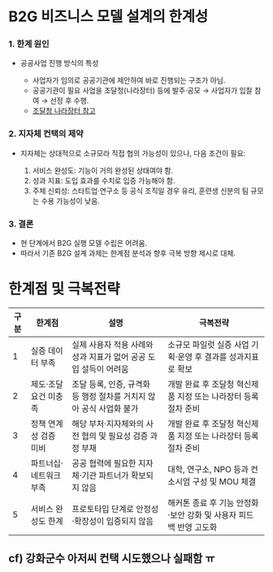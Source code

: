 # B2G 비즈니스 모델 설계의 한계성

### 1. 한계 원인

* 공공사업 진행 방식의 특성

  * 사업자가 임의로 공공기관에 제안하여 바로 진행되는 구조가 아님.
  * 공공기관이 필요 사업을 조달청(나라장터) 등에 발주·공모 → 사업자가 입찰 참여 → 선정 후 수행.
  * [조달청 나라장터 참고](https://www.g2b.go.kr/)

### 2. 지자체 컨택의 제약

* 지자체는 상대적으로 소규모라 직접 협의 가능성이 있으나, 다음 조건이 필요:

  1. 서비스 완성도: 기능이 거의 완성된 상태여야 함.
  2. 성과 지표: 도입 효과를 수치로 입증 가능해야 함.
  3. 주체 신뢰성: 스타트업·연구소 등 공식 조직일 경우 유리,
     훈련생 신분의 팀 규모는 수용 가능성이 낮음.

### 3. 결론

* 현 단계에서 B2G 실행 모델 수립은 어려움.
* 따라서 기존 B2G 설계 과제는 한계점 분석과 향후 극복 방향 제시로 대체.


# 한계점 및 극복전략
|구분|한계점|설명|극복전략|
|-|-|-|-|
|1|실증 데이터 부족| 실제 사용자 적용 사례와 성과 지표가 없어 공공 도입 설득이 어려움|소규모 파일럿 실증 사업 기획·운영 후 결과를 성과지표로 확보|
|2|제도·조달 요건 미충족| 조달 등록, 인증, 규격화 등 행정 절차를 거치지 않아 공식 사업화 불가 |개발 완료 후 조달청 혁신제품 지정 또는 나라장터 등록 절차 준비|
|3|정책 연계성 검증 미비| 해당 부처·지자체와의 사전 협의 및 필요성 검증 과정 부재|개발 완료 후 조달청 혁신제품 지정 또는 나라장터 등록 절차 준비|
|4|파트너십·네트워크 부족| 공공 협력에 필요한 지자체·기관 파트너가 확보되지 않음|	대학, 연구소, NPO 등과 컨소시엄 구성 및 MOU 체결|
|5|서비스 완성도 한계| 프로토타입 단계로 안정성·확장성이 입증되지 않음|	해커톤 종료 후 기능 안정화·보안 강화 및 사용자 피드백 반영 고도화|


## cf) 강화군수 아저씨 컨택 시도했으나 실패함 ㅠ